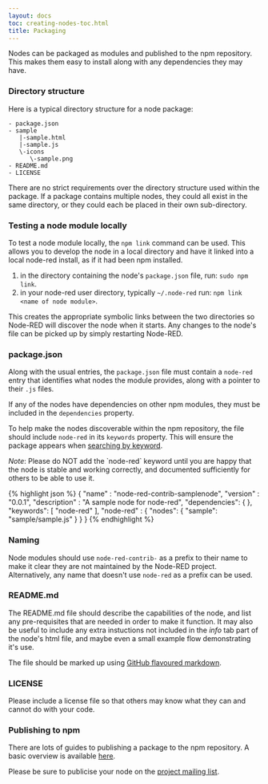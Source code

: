 ```yaml
---
layout: docs
toc: creating-nodes-toc.html
title: Packaging
---
```


Nodes can be packaged as modules and published to the npm repository. This makes
them easy to install along with any dependencies they may have.

### Directory structure

Here is a typical directory structure for a node package:

    - package.json
    - sample
       |-sample.html
       |-sample.js
       \-icons
          \-sample.png
    - README.md
    - LICENSE

There are no strict requirements over the directory structure used within the
package. If a package contains multiple nodes, they could all exist in the same
directory, or they could each be placed in their own sub-directory.

### Testing a node module locally

To test a node module locally, the `npm link` command can be used. This allows you
to develop the node in a local directory and have it linked into a local node-red
install, as if it had been npm installed.

1. in the directory containing the node's `package.json` file, run: `sudo npm link`.
2. in your node-red user directory, typically `~/.node-red` run: `npm link <name of node module>`.

This creates the appropriate symbolic links between the two directories so Node-RED
will discover the node when it starts. Any changes to the node's file can be picked
up by simply restarting Node-RED.

### package.json

Along with the usual entries, the `package.json` file must contain a `node-red`
entry that identifies what nodes the module provides, along with a pointer to
their `.js` files.

If any of the nodes have dependencies on other npm modules, they must be included
in the `dependencies` property.

To help make the nodes discoverable within the npm repository, the file should
include `node-red` in its `keywords` property. This will ensure the package
appears when [searching by keyword](https://www.npmjs.org/browse/keyword/node-red).

<div class="doc-callout"><em>Note</em>: Please do NOT add the `node-red` keyword until
you are happy that the node is stable and working correctly, and documented sufficiently
for others to be able to use it.</div>

{% highlight json %}
{
    "name"         : "node-red-contrib-samplenode",
    "version"      : "0.0.1",
    "description"  : "A sample node for node-red",
    "dependencies": {
    },
    "keywords": [ "node-red" ],
    "node-red"     : {
        "nodes": {
            "sample": "sample/sample.js"
        }
    }
}
{% endhighlight %}

### Naming

Node modules should use `node-red-contrib-` as a prefix to their name to make it
clear they are not maintained by the Node-RED project. Alternatively, any name
that doesn't use `node-red` as a prefix can be used.

### README.md

The README.md file should describe the capabilities of the node, and list any
pre-requisites that are needed in order to make it function. It may also be
useful to include any extra instuctions not included in the *info* tab part
of the node's html file, and maybe even a small example flow demonstrating it's
use.

The file should be marked up using
[GitHub flavoured markdown](https://help.github.com/articles/markdown-basics/).

### LICENSE

Please include a license file so that others may know what they can and cannot
do with your code.

### Publishing to npm

There are lots of guides to publishing a package to the npm repository.
A basic overview is available [here](https://www.npmjs.org/doc/misc/npm-developers.html).

Please be sure to publicise your node on the [project mailing list](https://groups.google.com/forum/#!forum/node-red).
